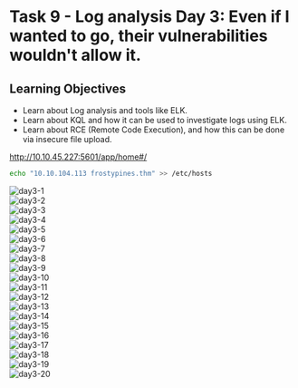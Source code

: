 # Task 9 - Log analysis Day 3: Even if I wanted to go, their vulnerabilities wouldn't allow it.

## Learning Objectives
- Learn about Log analysis and tools like ELK.
- Learn about KQL and how it can be used to investigate logs using ELK.
- Learn about RCE (Remote Code Execution), and how this can be done via insecure file upload.

http://10.10.45.227:5601/app/home#/
```bash
echo "10.10.104.113 frostypines.thm" >> /etc/hosts
```

<img src="https://raw.githubusercontent.com/Nisha318/Nisha318.github.io/master/assets/images/thm/advent-of-cyber/2024/day3-1.png" alt="day3-1"><br>
<img src="https://raw.githubusercontent.com/Nisha318/Nisha318.github.io/master/assets/images/thm/advent-of-cyber/2024/day3-2.png" alt="day3-2"><br>
<img src="https://raw.githubusercontent.com/Nisha318/Nisha318.github.io/master/assets/images/thm/advent-of-cyber/2024/day3-3.png" alt="day3-3"><br>
<img src="https://raw.githubusercontent.com/Nisha318/Nisha318.github.io/master/assets/images/thm/advent-of-cyber/2024/day3-4.png" alt="day3-4"><br>
<img src="https://raw.githubusercontent.com/Nisha318/Nisha318.github.io/master/assets/images/thm/advent-of-cyber/2024/day3-5.png" alt="day3-5"><br>
<img src="https://raw.githubusercontent.com/Nisha318/Nisha318.github.io/master/assets/images/thm/advent-of-cyber/2024/day3-6.png" alt="day3-6"><br>
<img src="https://raw.githubusercontent.com/Nisha318/Nisha318.github.io/master/assets/images/thm/advent-of-cyber/2024/day3-7.png" alt="day3-7"><br>
<img src="https://raw.githubusercontent.com/Nisha318/Nisha318.github.io/master/assets/images/thm/advent-of-cyber/2024/day3-8.png" alt="day3-8"><br>
<img src="https://raw.githubusercontent.com/Nisha318/Nisha318.github.io/master/assets/images/thm/advent-of-cyber/2024/day3-9.png" alt="day3-9"><br>
<img src="https://raw.githubusercontent.com/Nisha318/Nisha318.github.io/master/assets/images/thm/advent-of-cyber/2024/day3-10.png" alt="day3-10"><br>
<img src="https://raw.githubusercontent.com/Nisha318/Nisha318.github.io/master/assets/images/thm/advent-of-cyber/2024/day3-11.png" alt="day3-11"><br>
<img src="https://raw.githubusercontent.com/Nisha318/Nisha318.github.io/master/assets/images/thm/advent-of-cyber/2024/day3-12.png" alt="day3-12"><br>
<img src="https://raw.githubusercontent.com/Nisha318/Nisha318.github.io/master/assets/images/thm/advent-of-cyber/2024/day3-13.png" alt="day3-13"><br>
<img src="https://raw.githubusercontent.com/Nisha318/Nisha318.github.io/master/assets/images/thm/advent-of-cyber/2024/day3-14.png" alt="day3-14"><br>
<img src="https://raw.githubusercontent.com/Nisha318/Nisha318.github.io/master/assets/images/thm/advent-of-cyber/2024/day3-15.png" alt="day3-15"><br>
<img src="https://raw.githubusercontent.com/Nisha318/Nisha318.github.io/master/assets/images/thm/advent-of-cyber/2024/day3-16.png" alt="day3-16"><br>
<img src="https://raw.githubusercontent.com/Nisha318/Nisha318.github.io/master/assets/images/thm/advent-of-cyber/2024/day3-17.png" alt="day3-17"><br>
<img src="https://raw.githubusercontent.com/Nisha318/Nisha318.github.io/master/assets/images/thm/advent-of-cyber/2024/day3-18.png" alt="day3-18"><br>
<img src="https://raw.githubusercontent.com/Nisha318/Nisha318.github.io/master/assets/images/thm/advent-of-cyber/2024/day3-19.png" alt="day3-19"><br>
<img src="https://raw.githubusercontent.com/Nisha318/Nisha318.github.io/master/assets/images/thm/advent-of-cyber/2024/day3-20.png" alt="day3-20"><br>


